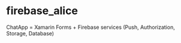 # firebase_alice
ChatApp = Xamarin Forms + Firebase services (Push, Authorization, Storage, Database)
